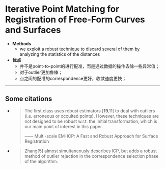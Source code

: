 # Iterative Point Matching for Registration of Free-Form Curves and Surfaces

- **Methods**
  - we exploit a robust technique to discard several of them by analyzing the statistics of the distances
- **优点**
  - 并不是point-to-point的进行配准，而是通过数据的操作去除一些异常值；
  - 对于outlier更加鲁棒；
  - 点之间的配准的correspondence更好，收敛速度更快；

---

## Some citations

- > The first class uses robust estimators [**19**,11] to deal with outliers (i.e. erroneous or occulted points). However, these techniques are not designed to be robust w.r.t. the initial transformation, which is our main point
  > of interest in this paper.
  >
  > —— Multi-scale EM-ICP: A Fast and Robust Approach for Surface Registration
  
- > Zhang[5] almost simultaneously describes ICP, but adds a robust method of outlier rejection in the correspondence selection phase of the algorithm.
